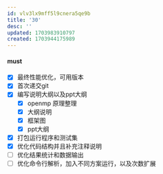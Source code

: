 ```yaml
---
id: vlv3lx9mff5l9cnera5qe9b
title: '30'
desc: ''
updated: 1703983910797
created: 1703944175989
---
```


#### must
- [x] 最终性能优化，可用版本
- [x] 首次递交git
- [x] 编写说明大纲以及ppt大纲
  - [x] openmp 原理整理
  - [x] 大纲说明
  - [x] 框架图
  - [x] ppt大纲
- [x] 打包运行程序和测试集
- [x] 优化代码结构并且补充注释说明
- [ ] 优化结果统计和数据输出
- [ ] 优化命令行解析，加入不同方案运行，以及次数扩展